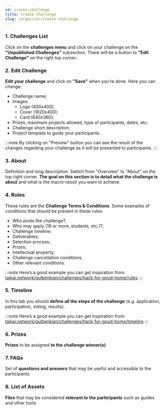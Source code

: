 ```yaml
---
id: create-challenge
title: Create Challenge
slug: /organizer/create-challenge
---
```


<!-- TODO: add images -->

### 1. Challenges List
Click on the **challenges menu** and click on your challenge on the **"Unpublished Challenges"** subsection. There will be a button to **"Edit Challenge"** on the right top corner;

### 2. Edit Challenge
**Edit your challenge** and click on **"Save"** when you're done. Here you can change:
- Challenge name;
- Images:
  - Logo (400x400);
  - Cover (1920x400);
  - Card (640x360);
- Prizes, maximum projects allowed, type of participants, dates, etc;
- Challenge short description;
- Project template to guide your participants.

:::note
By clicking on "Preview" button you can see the result of the changes regarding your challenge as it will be presented to participants.
:::

### 3. About
Definition and long description. Switch from "Overview" to "About" on the top right corner. **The goal on this section is to detail what the challenge is about** and what is the macro-result you want to achieve.

### 4. Rules
These rules are the **Challenge Terms & Conditions**. Some examples of conditions that should be present in these rules:
- Who posts the challenge?;
- Who may apply (18 or more, students, etc.)?;
- Challenge timeline;
- Deliverables;
- Selection process;
- Prizes;
- Intellectual property;
- Challenge cancellation conditions;
- Other relevant conditions.

:::note
Here’s a good example you can get inspiration from: [taikai.network/gulbenkian/challenges/hack-for-good-home/rules](https://taikai.network/gulbenkian/challenges/hack-for-good-home/rules)
:::

### 5. Timeline
In this tab you should **define all the steps of the challenge** (e.g. application, participation, voting, results).

:::note
Here’s a good example you can get inspiration from: [taikai.network/gulbenkian/challenges/hack-for-good-home/timeline](https://taikai.network/gulbenkian/challenges/hack-for-good-home/timeline)
:::

### 6. Prizes
**Prizes** to be assigned **to the challenge winner(s)**.

### 7. FAQs
Set of **questions and answers** that may be useful and accessible to the participants.

### 8. List of Assets
**Files** that may be considered **relevant to the participants** such as guides and other tools.